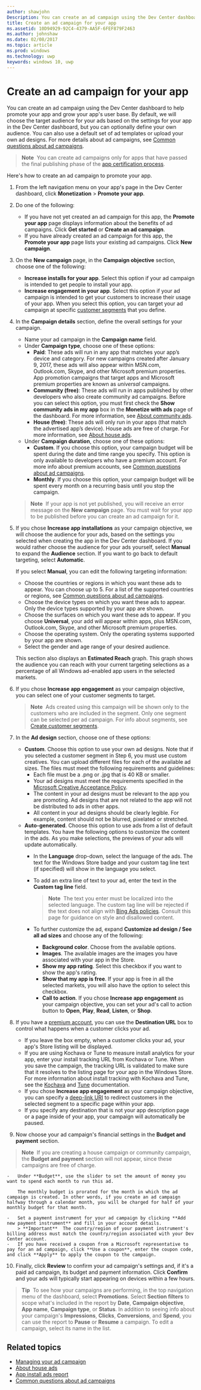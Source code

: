 ---author: shawjohnDescription: You can create an ad campaign using the Dev Center dashboard to help promote your app and grow your app's user base.title: Create an ad campaign for your appms.assetid: 10D94929-92C4-4379-AA5F-6FEF879F2463ms.author: johnshawms.date: 02/08/2017ms.topic: articlems.prod: windowsms.technology: uwpkeywords: windows 10, uwp---# Create an ad campaign for your appYou can create an ad campaign using the Dev Center dashboard to help promote your app and grow your app's user base. By default, we will choose the target audience for your ads based on the settings for your app in the Dev Center dashboard, but you can optionally define your own audience. You can also use a default set of ad templates or upload your own ad designs. For more details about ad campaigns, see [Common questions about ad campaigns](common-questions.md).> **Note**  You can create ad campaigns only for apps that have passed the final publishing phase of the [app certification process](the-app-certification-process.md).Here's how to create an ad campaign to promote your app.1.  From the left navigation menu on your app's page in the Dev Center dashboard, click **Monetization** &gt; **Promote your app**.2.  Do one of the following:    -   If you have not yet created an ad campaign for this app, the **Promote your app** page displays information about the benefits of ad campaigns. Click **Get started** or **Create an ad campaign**.    -   If you have already created an ad campaign for this app, the **Promote your app** page lists your existing ad campaigns. Click **New campaign**.3.  On the **New campaign** page, in the **Campaign objective** section, choose one of the following:    -   **Increase installs for your app**. Select this option if your ad campaign is intended to get people to install your app.    -   **Increase engagement in your app**. Select this option if your ad campaign is intended to get your customers to increase their usage of your app. When you select this option, you can target your ad campaign at specific [customer segments](create-customer-segments.md) that you define.4.  In the **Campaign details** section, define the overall settings for your campaign.    -   Name your ad campaign in the **Campaign name** field.    -   Under **Campaign type**, choose one of these options:        -   **Paid**: These ads will run in any app that matches your app’s device and category. For new campaigns created after January 9, 2017, these ads will also appear within MSN.com, Outlook.com, Skype, and other Microsoft premium properties. App promotion campaigns that target apps and Microsoft premium properties are known as *universal* campaigns.        -   **Community (free)**: These ads will run in apps published by other developers who also create community ad campaigns. Before you can select this option, you must first check the **Show community ads in my app** box in the **Monetize with ads** page of the dashboard. For more information, see [About community ads](about-community-ads.md).        -   **House (free)**: These ads will only run in your apps (that match the advertised app’s device). House ads are free of charge. For more information, see [About house ads](about-house-ads.md).    -   Under **Campaign duration**, choose one of these options:        - **Custom**. If you choose this option, your campaign budget will be spent during the date and time range you specify. This option is only available to developers who have a premium account. For more info about premium accounts, see [Common questions about ad campaigns](common-questions.md#how-can-i-increase-the-maximum-monthly-budget-amount-allowed-for-my-ad-campaign).        - **Monthly**. If you choose this option, your campaign budget will be spent every month on a recurring basis until you stop the campaign.    > **Note**  If your app is not yet published, you will receive an error message on the **New campaign** page. You must wait for your app to be published before you can create an ad campaign for it.5.  If you chose **Increase app installations** as your campaign objective, we will choose the audience for your ads, based on the settings you selected when creating the app in the Dev Center dashboard. If you would rather choose the audience for your ads yourself, select **Manual** to expand the **Audience** section. If you want to go back to default targeting, select **Automatic**.    If you select **Manual**, you can edit the following targeting information:    -   Choose the countries or regions in which you want these ads to appear. You can choose up to 5. For a list of the supported countries or regions, see [Common questions about ad campaigns](common-questions.md#where-will-my-ad-appear).    -   Choose the device types on which you want these ads to appear. Only the device types supported by your app are shown.    -   Choose the surfaces on which you want these ads to appear. If you choose **Universal**, your add will appear within apps, plus MSN.com, Outlook.com, Skype, and other Microsoft premium properties.    -   Choose the operating system. Only the operating systems supported by your app are shown.    -   Select the gender and age range of your desired audience.    This section also displays an **Estimated Reach** graph. This graph shows the audience you can reach with your current targeting selections as a percentage of all Windows ad-enabled app users in the selected markets.6.  If you chose **Increase app engagement** as your campaign objective, you can select one of your customer segments to target.    > **Note**  Ads created using this campaign will be shown only to the customers who are included in the segment. Only one segment can be selected per ad campaign. For info about segments, see [Create customer segments](create-customer-segments.md).7.  In the **Ad design** section, choose one of these options:    -   **Custom**. Choose this option to use your own ad designs. Note that if you selected a customer segment in Step 6, you must use custom creatives. You can upload different files for each of the available ad sizes. The files must meet the following requirements and guidelines:        -   Each file must be a .png or .jpg that is 40 KB or smaller.        -   Your ad designs must meet the requirements specified in the [Microsoft Creative Acceptance Policy](http://go.microsoft.com/fwlink?LinkId=532595).        -   The content in your ad designs must be relevant to the app you are promoting. Ad designs that are not related to the app will not be distributed to ads in other apps.        -   All content in your ad designs should be clearly legible. For example, content should not be blurred, pixelated or stretched.    -   **Auto-generated**. Choose this option to use ads from a list of default templates. You have the following options to customize the content in the ads. As you make selections, the previews of your ads will update automatically.        -   In the **Language** drop-down, select the language of the ads. The text for the Windows Store badge and your custom tag line text (if specified) will show in the language you select.        -   To add an extra line of text to your ad, enter the text in the **Custom tag line** field.            > **Note**  The text you enter must be localized into the selected language. The custom tag line will be rejected if the text does not align with [Bing Ads policies](http://go.microsoft.com/fwlink?LinkId=398341). Consult this page for guidance on style and disallowed content.        -   To further customize the ad, expand **Customize ad design / See all ad sizes** and choose any of the following:            - **Background color**. Choose from the available options.            - **Images**. The available images are the images you have associated with your app in the Store.            - **Show my app rating**. Select this checkbox if you want to show the app's rating.            - **Show that my app is free**. If your app is free in all the selected markets, you will also have the option to select this checkbox.            - **Call to action**. If you chose **Increase app engagement** as your campaign objective, you can set your ad's call to action button to **Open**, **Play**, **Read**, **Listen**, or **Shop**.  8.  If you have a [premium account](common-questions.md#how-can-i-increase-the-maximum-monthly-budget-amount-allowed-for-my-ad-campaign), you can use the **Destination URL** box to control what happens when a customer clicks your ad.    - If you leave the box empty, when a customer clicks your ad, your app's Store listing will be displayed.    - If you are using Kochava or Tune to measure install analytics for your app, enter your install tracking URL from Kochava or Tune. When you save the campaign, the tracking URL is validated to make sure that it resolves to the listing page for your app in the Windows Store. For more information about install tracking with Kochava and Tune, see the [Kochava](http://support.kochava.com/) and [Tune](https://help.tune.com/) documentation.    - If you chose **Increase app engagement** as your campaign objective, you can specify a [deep-link URI](../launch-resume/handle-uri-activation.md) to redirect customers in the selected segment to a specific page within your app.    - If you specify any destination that is not your app description page or a page inside of your app, your campaign will automatically be paused.9.  Now choose your ad campaign's financial settings in the **Budget and payment** section.   > **Note**  If you are creating a house campaign or community campaign, the **Budget and payment** section will not appear, since these campaigns are free of charge.    -   Under **Budget**, use the slider to set the amount of money you want to spend each month to run this ad.        The monthly budget is prorated for the month in which the ad campaign is created. In other words, if you create an ad campaign halfway through a calendar month, you will be charged for half of your monthly budget for that month.    -   Set a payment instrument for your ad campaign by clicking **Add new payment instrument** and fill in your account details.        > **Important**  The country/region of your payment instrument's billing address must match the country/region associated with your Dev Center account.    -   If you have received a coupon from a Microsoft representative to pay for an ad campaign, click **Use a coupon**, enter the coupon code, and click **Apply** to apply the coupon to the campaign.10.  Finally, click **Review** to confirm your ad campaign's settings and, if it's a paid ad campaign, its budget and payment information. Click **Confirm** and your ads will typically start appearing on devices within a few hours.   > **Tip**  To see how your campaigns are performing, in the top navigation menu of the dashboard, select **Promotions**. Select **Section filters** to scope what's included in the report by **Date**, **Campaign objective**, **App name**, **Campaign type**, or **Status**. In addition to seeing info about your campaign's **Impressions**, **Clicks**, **Conversions**, and **Spend**, you can use the report to **Pause** or **Resume** a campaign. To edit a campaign, select its name in the list.## Related topics* [Managing your ad campaign](managing-your-ad-campaign.md)* [About house ads](about-house-ads.md)* [App install ads report](app-install-ads-reports.md)* [Common questions about ad campaigns](common-questions.md)  